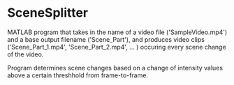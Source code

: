 # SceneSplitter

MATLAB program that takes in the name of a video file ('SampleVideo.mp4') and a base output filename ('Scene_Part'), and produces video clips ('Scene_Part_1.mp4', 'Scene_Part_2.mp4', ... ) occuring every scene change of the video.

Program determines scene changes based on a change of intensity values above a certain threshhold from frame-to-frame.
